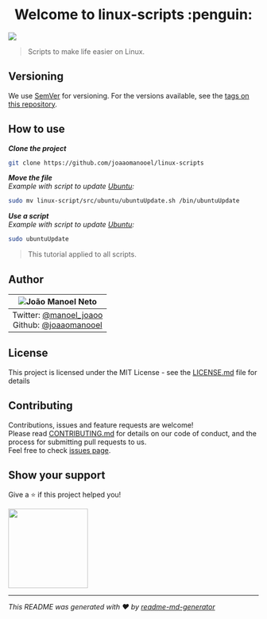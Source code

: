 <h1 align="center">Welcome to linux-scripts :penguin:</h1>

<p>
  <img src="https://img.shields.io/badge/version-0.1.0-blue.svg?cacheSeconds=2592000" />
</p>

> Scripts to make life easier on Linux.

## Versioning

We use [SemVer](http://semver.org/) for versioning. For the versions available, see the [tags on this repository](https://github.com/joaaomanooel/books-api/tags).

## How to use
***Clone the project***

```sh
git clone https://github.com/joaaomanooel/linux-scripts
```

***Move the file*** <br/>
*Example with script to update [Ubuntu](src/ubuntu/ubuntuUpdate.sh):*

```sh
sudo mv linux-script/src/ubuntu/ubuntuUpdate.sh /bin/ubuntuUpdate
```

***Use a script*** <br/>
*Example with script to update [Ubuntu](src/ubuntu/ubuntuUpdate.sh):*

```sh
sudo ubuntuUpdate
```

> This tutorial applied to all scripts.

## Author

| ![João Manoel Neto](https://avatars2.githubusercontent.com/u/17843076?v=3&s=150)|
|:---------------------:|
| Twitter: [@manoel_joaoo](https://twitter.com/manoel_joaoo) <br /> Github: [@joaaomanooel](https://github.com/joaaomanooel) |

## License

This project is licensed under the MIT License - see the [LICENSE.md](LICENSE.md) file for details

## Contributing
 Contributions, issues and feature requests are welcome!<br />
Please read [CONTRIBUTING.md](https://gist.github.com/PurpleBooth/b24679402957c63ec426) for details on our code of conduct, and the process for submitting pull requests to us.
<br />Feel free to check [issues page](https://github.com/joaaomanooel/linux-scripts/issues).
## Show your support

Give a ⭐️ if this project helped you!

<a href="https://www.patreon.com/linuxscripts">
  <img src="https://c5.patreon.com/external/logo/become_a_patron_button@2x.png" width="160">
</a>

***
_This README was generated with ❤️ by [readme-md-generator](https://github.com/kefranabg/readme-md-generator)_
